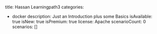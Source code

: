 title: Hassan Learningpath3
categories:
  - docker
description: Just an Introduction plus some Basics
isAvailable: true
isNew: true
isPremium: true
license: Apache
scenarioCount: 0
scenarios: []
